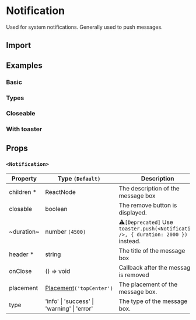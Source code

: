 # Notification

Used for system notifications. Generally used to push messages.

## Import

<!--{include:<import-guide>}-->

## Examples

### Basic

<!--{include:`basic.md`}-->

### Types

<!--{include:`type.md`}-->

### Closeable

<!--{include:`close.md`}-->

### With toaster

<!--{include:`with-toaster.md`}-->

## Props

### `<Notification>`

| Property    | Type `(Default)`                                        | Description                                                                        |
| ----------- | ------------------------------------------------------- | ---------------------------------------------------------------------------------- |
| children \* | ReactNode                                               | The description of the message box                                                 |
| closable    | boolean                                                 | The remove button is displayed.                                                    |
| ~duration~  | number `(4500)`                                         | ⚠️`[Deprecated]` Use `toaster.push(<Notification />, { duration: 2000 })` instead. |
| header \*   | string                                                  | The title of the message box                                                       |
| onClose     | () => void                                              | Callback after the message is removed                                              |
| placement   | [Placement](#code-ts-placement-code)`('topCenter')`     | The placement of the message box.                                                  |
| type        | 'info' &#124; 'success' &#124; 'warning' &#124; 'error' | The type of the message box.                                                       |

<!--{include:(_common/types/placement-toaster.md)}-->
